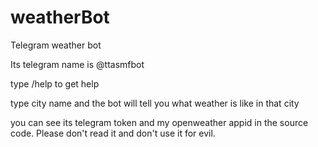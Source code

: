 # weatherBot
Telegram weather bot

Its telegram name is @ttasmfbot

type /help to get help

type city name and the bot will tell you what weather is like in that city

you can see its telegram token and my openweather appid in the source code. Please don't read it and don't use it for evil.
